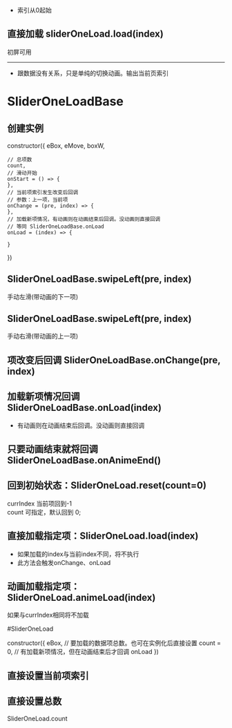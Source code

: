 

- 索引从0起始




## 直接加载 sliderOneLoad.load(index)
初屏可用










  
---
 

- 跟数据没有关系，只是单纯的切换动画。输出当前页索引

# SliderOneLoadBase

## 创建实例

constructor({
    eBox,
    eMove,
    boxW,

    // 总项数
    count,
    // 滑动开始
    onStart = () => {
    },
    // 当前项索引发生改变后回调
    // 参数：上一项，当前项
    onChange = (pre, index) => {
    },
    // 加载新项情况，有动画则在动画结束后回调。没动画则直接回调
    // 等同 SliderOneLoadBase.onLoad
    onLoad = (index) => {

    }
})

## SliderOneLoadBase.swipeLeft(pre, index)
手动左滑(带动画的下一项)
## SliderOneLoadBase.swipeLeft(pre, index)
手动右滑(带动画的上一项)

## 项改变后回调 SliderOneLoadBase.onChange(pre, index)

## 加载新项情况回调 SliderOneLoadBase.onLoad(index)
- 有动画则在动画结束后回调。没动画则直接回调


## 只要动画结束就将回调 SliderOneLoadBase.onAnimeEnd()


## 回到初始状态：SliderOneLoad.reset(count=0)

currIndex 当前项回到-1   
count 可指定，默认回到 0;


## 直接加载指定项：SliderOneLoad.load(index)
- 如果加载的index与当前index不同，将不执行
- 此方法会触发onChange、onLoad



## 动画加载指定项：SliderOneLoad.animeLoad(index)

如果与currIndex相同将不加载

#SliderOneLoad


constructor({
    eBox,
    // 要加载的数据项总数。也可在实例化后直接设置
    count = 0,
    // 有加载新项情况，但在动画结束后才回调 
    onLoad
})




## 直接设置当前项索引

## 直接设置总数
SliderOneLoad.count
